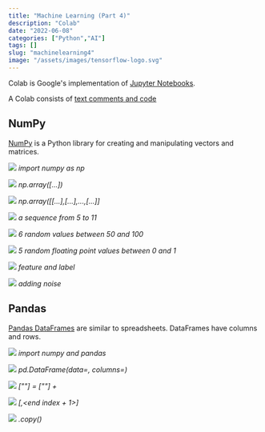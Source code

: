```yaml
---
title: "Machine Learning (Part 4)"
description: "Colab"
date: "2022-06-08"
categories: ["Python","AI"]
tags: []
slug: "machinelearning4"
image: "/assets/images/tensorflow-logo.svg"
---
```




Colab is Google's implementation of [Jupyter Notebooks](https://jupyter.org).

 A Colab consists of [text comments and code](https://colab.research.google.com/github/google/eng-edu/blob/main/ml/cc/exercises/numpy_ultraquick_tutorial.ipynb?utm_source=mlcc&utm_campaign=colab-external&utm_medium=referral&utm_content=numpy_tf2-colab&hl=en#scrollTo=vO47lN3aDOAv)


## NumPy

[NumPy](https://colab.research.google.com/github/google/eng-edu/blob/main/ml/cc/exercises/numpy_ultraquick_tutorial.ipynb?utm_source=mlcc&utm_campaign=colab-external&utm_medium=referral&utm_content=numpy_tf2-colab&hl=en#scrollTo=HF-flFfs9r0q) is a Python library for creating and manipulating vectors and matrices.

![](/assets/images/machinelearning4/screen-shot-2022-06-08-at-6.23.23-pm-757x144.png)
*import numpy as np*

![](/assets/images/machinelearning4/screen-shot-2022-06-08-at-6.24.04-pm-745x209.png)
*np.array([...])*

![](/assets/images/machinelearning4/screen-shot-2022-06-08-at-6.25.18-pm-764x221.png)
*np.array([[...],[...],...,[...]]*

![](/assets/images/machinelearning4/screen-shot-2022-06-08-at-6.27.05-pm-755x262.png)
*a sequence from 5 to 11*

![](/assets/images/machinelearning4/screen-shot-2022-06-08-at-6.28.11-pm-783x247.png)
*6 random values between 50 and 100*

![](/assets/images/machinelearning4/screen-shot-2022-06-08-at-6.29.30-pm-788x165.png)
*5 random floating point values between 0 and 1*

![](/assets/images/machinelearning4/screen-shot-2022-06-08-at-6.33.42-pm-788x475.png)
*feature and label*

![](/assets/images/machinelearning4/screen-shot-2022-06-08-at-6.36.16-pm-788x402.png)
*adding noise*


## Pandas

[Pandas DataFrames](https://colab.research.google.com/github/google/eng-edu/blob/main/ml/cc/exercises/pandas_dataframe_ultraquick_tutorial.ipynb?utm_source=mlcc&utm_campaign=colab-external&utm_medium=referral&utm_content=pandas_tf2-colab&hl=en) are similar to spreadsheets. DataFrames have columns and rows.

![](/assets/images/machinelearning4/screen-shot-2022-06-08-at-6.49.03-pm-787x164.png)
*import numpy and pandas*

![](/assets/images/machinelearning4/screen-shot-2022-06-08-at-6.50.52-pm-789x650.png)
*pd.DataFrame(data=<data cell values>, columns=<column names>)*

![](/assets/images/machinelearning4/screen-shot-2022-06-08-at-6.54.36-pm-779x348.png)
*<dataframe>["<new column name>"] = <dataframe>["<existing column name>"] + <constant>*

![](/assets/images/machinelearning4/screen-shot-2022-06-08-at-6.58.28-pm-787x739.png)
*<dataframe>[<start index>,<end index + 1>]*

![](/assets/images/machinelearning4/screen-shot-2022-06-08-at-7.01.31-pm-786x991.png)
*<dataframe>.copy()*